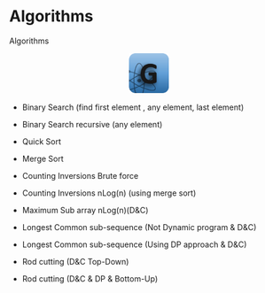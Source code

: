 # Algorithms
Algorithms

<p align="center">
  <a href="https://www.linkedin.com/in/guru-sarath-t-4ab648131/">
    <img 
src="https://github.com/gurusarath1/Snippets/blob/master/GitHubLogo_G_iconSize.png" 
alt="Guru Sarath T" width="72" height="72">
  </a>
</p>

- Binary Search (find first element , any element, last element) 

- Binary Search recursive (any element)

- Quick Sort

- Merge Sort

- Counting Inversions Brute force

- Counting Inversions nLog(n) (using merge sort)

- Maximum Sub array nLog(n)(D&C)

- Longest Common sub-sequence (Not Dynamic program & D&C)

- Longest Common sub-sequence (Using DP approach & D&C)

- Rod cutting (D&C  Top-Down)

- Rod cutting (D&C & DP & Bottom-Up)
